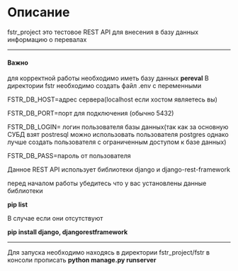 # Описание
fstr_project это тестовое REST API для внесения в базу данных информацию о перевалах

---

#### Важно
для корректной работы необходимо иметь базу данных **pereval**
В директории fstr необходимо создать файл .env с переменными

FSTR_DB_HOST=адрес сервера(localhost если хостом являетесь вы)

FSTR_DB_PORT=порт для подключения (обычно 5432)

FSTR_DB_LOGIN= логин пользователя базы данных(так как за основную СУБД взят postresql можно использовать пользователя postgres 
однако лучше создать пользователя с ограниченным доступом к базе данных)

FSTR_DB_PASS=пароль от пользователя

Данное REST API использует библиотеки django и django-rest-framework

перед началом работы убедитесь что у вас установлены данные библиотеки

**pip list**

В случае если они отсутствуют 

**pip install django, djangorestframework**

---

Для запуска необходимо находясь в директории fstr_project/fstr в консоли прописать **python manage.py runserver**
